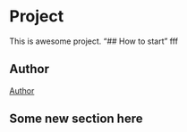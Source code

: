 # Project
This is awesome project.
“## How to start” 
fff
## Author
[Author](author.md)
## Some new section here

